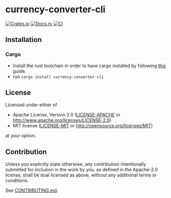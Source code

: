 # currency-converter-cli

[![Crates.io](https://img.shields.io/crates/v/currency-converter-cli.svg)](https://crates.io/crates/currency-converter-cli)
[![Docs.rs](https://docs.rs/currency-converter-cli/badge.svg)](https://docs.rs/currency-converter-cli)
[![CI](https://github.com/CookieGigi/currency-converter-cli/workflows/CI/badge.svg)](https://github.com/CookieGigi/currency-converter-cli/actions)

## Installation

### Cargo

* Install the rust toolchain in order to have cargo installed by following
  [this](https://www.rust-lang.org/tools/install) guide.
* run `cargo install currency-converter-cli`

## License

Licensed under either of

 * Apache License, Version 2.0
   ([LICENSE-APACHE](LICENSE-APACHE) or http://www.apache.org/licenses/LICENSE-2.0)
 * MIT license
   ([LICENSE-MIT](LICENSE-MIT) or http://opensource.org/licenses/MIT)

at your option.

## Contribution

Unless you explicitly state otherwise, any contribution intentionally submitted
for inclusion in the work by you, as defined in the Apache-2.0 license, shall be
dual licensed as above, without any additional terms or conditions.

See [CONTRIBUTING.md](CONTRIBUTING.md).
